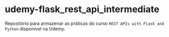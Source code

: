 # udemy-flask_rest_api_intermediate

Repositório para armazenar as práticas do curso `REST APIs with Flask and Python` disponível na Udemy.
